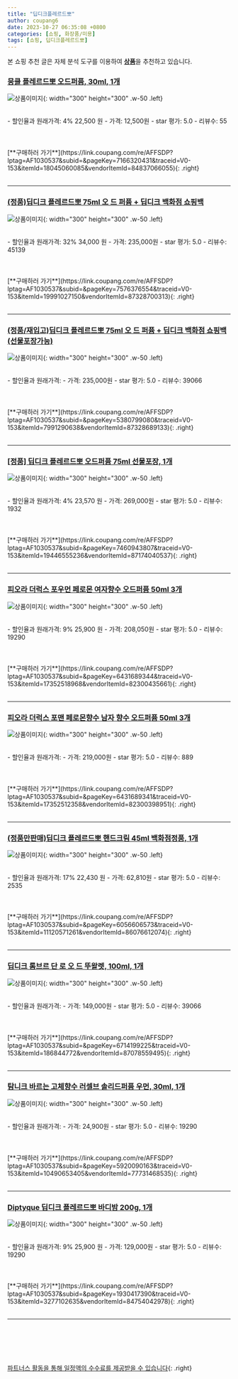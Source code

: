 ```yaml
---
title: "딥디크플레르드뽀"
author: coupang6
date: 2023-10-27 06:35:08 +0800
categories: [쇼핑, 화장품/미용]
tags: [쇼핑, 딥디크플레르드뽀]
---
```


본 쇼핑 추천 글은 자체 분석 도구를 이용하여 [**상품**](https://link.coupang.com/a/bao1ui)을 추천하고 있습니다.

### [뭉클 플레르드뽀 오드퍼퓸, 30ml, 1개](https://link.coupang.com/re/AFFSDP?lptag=AF1030537&subid=&pageKey=7166320431&traceid=V0-153&itemId=18045060085&vendorItemId=84837066055)

![상품이미지](https://thumbnail9.coupangcdn.com/thumbnails/remote/230x230ex/image/retail/images/721591540039850-d70dd385-264e-4b65-9ad5-5ffbb1ab26cd.jpg){: width="300" height="300" .w-50 .left}


<br>
- 할인율과 원래가격: 4%  22,500   원
- 가격: 12,500원
- star 평가: 5.0
- 리뷰수: 55
<br>
<br>
<br>
<br>
[**구매하러 가기**](https://link.coupang.com/re/AFFSDP?lptag=AF1030537&subid=&pageKey=7166320431&traceid=V0-153&itemId=18045060085&vendorItemId=84837066055){: .right}
<br>
<br>

---

### [(정품)딥디크 플레르드뽀 75ml 오 드 퍼퓸 + 딥디크 백화점 쇼핑백](https://link.coupang.com/re/AFFSDP?lptag=AF1030537&subid=&pageKey=7576376554&traceid=V0-153&itemId=19991027150&vendorItemId=87328700313)

![상품이미지](https://thumbnail8.coupangcdn.com/thumbnails/remote/230x230ex/image/vendor_inventory/d905/dce54f6fd1de304b1ef764f8b3b66c11f3baf4d56cdbb598e6152623dcb6.jpg){: width="300" height="300" .w-50 .left}


<br>
- 할인율과 원래가격: 32%  34,000   원
- 가격: 235,000원
- star 평가: 5.0
- 리뷰수: 45139
<br>
<br>
<br>
<br>
[**구매하러 가기**](https://link.coupang.com/re/AFFSDP?lptag=AF1030537&subid=&pageKey=7576376554&traceid=V0-153&itemId=19991027150&vendorItemId=87328700313){: .right}
<br>
<br>

---

### [(정품/재입고)딥디크 플레르드뽀 75ml 오 드 퍼퓸 + 딥디크 백화점 쇼핑백(선물포장가능)](https://link.coupang.com/re/AFFSDP?lptag=AF1030537&subid=&pageKey=5380799080&traceid=V0-153&itemId=7991290638&vendorItemId=87328689133)

![상품이미지](https://thumbnail10.coupangcdn.com/thumbnails/remote/230x230ex/image/vendor_inventory/029b/e3654ee8b0c9ef1526513000d8a4d484de95c7fc8a4b7fffd355bb22d045.jpg){: width="300" height="300" .w-50 .left}


<br>
- 할인율과 원래가격: 
- 가격: 235,000원
- star 평가: 5.0
- 리뷰수: 39066
<br>
<br>
<br>
<br>
[**구매하러 가기**](https://link.coupang.com/re/AFFSDP?lptag=AF1030537&subid=&pageKey=5380799080&traceid=V0-153&itemId=7991290638&vendorItemId=87328689133){: .right}
<br>
<br>

---

### [[정품] 딥디크 플레르드뽀 오드퍼퓸 75ml 선물포장, 1개](https://link.coupang.com/re/AFFSDP?lptag=AF1030537&subid=&pageKey=7460943807&traceid=V0-153&itemId=19446555236&vendorItemId=87174040537)

![상품이미지](https://thumbnail9.coupangcdn.com/thumbnails/remote/230x230ex/image/vendor_inventory/5eed/1feb8f9b14a8d8a88de7068acbe30fcc811962a664ba60d481343b3a13c7.jpg){: width="300" height="300" .w-50 .left}


<br>
- 할인율과 원래가격: 4%  23,570   원
- 가격: 269,000원
- star 평가: 5.0
- 리뷰수: 1932
<br>
<br>
<br>
<br>
[**구매하러 가기**](https://link.coupang.com/re/AFFSDP?lptag=AF1030537&subid=&pageKey=7460943807&traceid=V0-153&itemId=19446555236&vendorItemId=87174040537){: .right}
<br>
<br>

---

### [피오라 더럭스 포우먼 페로몬 여자향수 오드퍼퓸 50ml 3개](https://link.coupang.com/re/AFFSDP?lptag=AF1030537&subid=&pageKey=6431689344&traceid=V0-153&itemId=17352518968&vendorItemId=82300435661)

![상품이미지](https://thumbnail9.coupangcdn.com/thumbnails/remote/230x230ex/image/vendor_inventory/310f/e5e1ee5b7704d557f547cf9ad35a0167b0e0c460c6b26c5ac052220f1730.jpg){: width="300" height="300" .w-50 .left}


<br>
- 할인율과 원래가격: 9%  25,900   원
- 가격: 208,050원
- star 평가: 5.0
- 리뷰수: 19290
<br>
<br>
<br>
<br>
[**구매하러 가기**](https://link.coupang.com/re/AFFSDP?lptag=AF1030537&subid=&pageKey=6431689344&traceid=V0-153&itemId=17352518968&vendorItemId=82300435661){: .right}
<br>
<br>

---

### [피오라 더럭스 포맨 페로몬향수 남자 향수 오드퍼퓸 50ml 3개](https://link.coupang.com/re/AFFSDP?lptag=AF1030537&subid=&pageKey=6431689341&traceid=V0-153&itemId=17352512358&vendorItemId=82300398951)

![상품이미지](https://thumbnail8.coupangcdn.com/thumbnails/remote/230x230ex/image/vendor_inventory/f126/b5e097321aa93caca7276e08d094ed3c0fdd2b573b74b508f86dae1bd686.jpg){: width="300" height="300" .w-50 .left}


<br>
- 할인율과 원래가격: 
- 가격: 219,000원
- star 평가: 5.0
- 리뷰수: 889
<br>
<br>
<br>
<br>
[**구매하러 가기**](https://link.coupang.com/re/AFFSDP?lptag=AF1030537&subid=&pageKey=6431689341&traceid=V0-153&itemId=17352512358&vendorItemId=82300398951){: .right}
<br>
<br>

---

### [(정품만판매)딥디크 플레르드뽀 핸드크림 45ml 백화점정품, 1개](https://link.coupang.com/re/AFFSDP?lptag=AF1030537&subid=&pageKey=6056606573&traceid=V0-153&itemId=11120571261&vendorItemId=86076612074)

![상품이미지](https://thumbnail9.coupangcdn.com/thumbnails/remote/230x230ex/image/vendor_inventory/1423/af008a46a5927f79dca8ce02d672350c1e4cfa5af51105b3bcb052d4026f.png){: width="300" height="300" .w-50 .left}


<br>
- 할인율과 원래가격: 17%  22,430   원
- 가격: 62,810원
- star 평가: 5.0
- 리뷰수: 2535
<br>
<br>
<br>
<br>
[**구매하러 가기**](https://link.coupang.com/re/AFFSDP?lptag=AF1030537&subid=&pageKey=6056606573&traceid=V0-153&itemId=11120571261&vendorItemId=86076612074){: .right}
<br>
<br>

---

### [딥디크 롬브르 단 로 오 드 뚜왈렛, 100ml, 1개](https://link.coupang.com/re/AFFSDP?lptag=AF1030537&subid=&pageKey=6714199225&traceid=V0-153&itemId=186844772&vendorItemId=87078559495)

![상품이미지](https://thumbnail6.coupangcdn.com/thumbnails/remote/230x230ex/image/vendor_inventory/d976/33fc5049b234dfb3126818d0443f3b34ee16886208f6ad6ced4aa1e49500.jpg){: width="300" height="300" .w-50 .left}


<br>
- 할인율과 원래가격: 
- 가격: 149,000원
- star 평가: 5.0
- 리뷰수: 39066
<br>
<br>
<br>
<br>
[**구매하러 가기**](https://link.coupang.com/re/AFFSDP?lptag=AF1030537&subid=&pageKey=6714199225&traceid=V0-153&itemId=186844772&vendorItemId=87078559495){: .right}
<br>
<br>

---

### [탐니크 바르는 고체향수 러셀브 솔리드퍼퓸 우먼, 30ml, 1개](https://link.coupang.com/re/AFFSDP?lptag=AF1030537&subid=&pageKey=5920090163&traceid=V0-153&itemId=10490653405&vendorItemId=77731468535)

![상품이미지](https://thumbnail8.coupangcdn.com/thumbnails/remote/230x230ex/image/retail/images/5887377666819169-5be7e24b-d308-46a5-abda-fef6b739dfaa.jpg){: width="300" height="300" .w-50 .left}


<br>
- 할인율과 원래가격: 
- 가격: 24,900원
- star 평가: 5.0
- 리뷰수: 19290
<br>
<br>
<br>
<br>
[**구매하러 가기**](https://link.coupang.com/re/AFFSDP?lptag=AF1030537&subid=&pageKey=5920090163&traceid=V0-153&itemId=10490653405&vendorItemId=77731468535){: .right}
<br>
<br>

---

### [Diptyque 딥디크 플레르드뽀 바디밤 200g, 1개](https://link.coupang.com/re/AFFSDP?lptag=AF1030537&subid=&pageKey=1930417390&traceid=V0-153&itemId=3277102635&vendorItemId=84754042978)

![상품이미지](https://thumbnail8.coupangcdn.com/thumbnails/remote/230x230ex/image/vendor_inventory/b026/c603cd2ddd46a0417d9ff94337ab21cb18ee561924ee01576c112b9c8f46.jpg){: width="300" height="300" .w-50 .left}


<br>
- 할인율과 원래가격: 9%  25,900   원
- 가격: 129,000원
- star 평가: 5.0
- 리뷰수: 19290
<br>
<br>
<br>
<br>
[**구매하러 가기**](https://link.coupang.com/re/AFFSDP?lptag=AF1030537&subid=&pageKey=1930417390&traceid=V0-153&itemId=3277102635&vendorItemId=84754042978){: .right}
<br>
<br>

---
<br><br><br><br><br> [파트너스 활동을 통해 일정액의 수수료를 제공받을 수 있습니다](https://link.coupang.com/a/bao1ui){: .right}